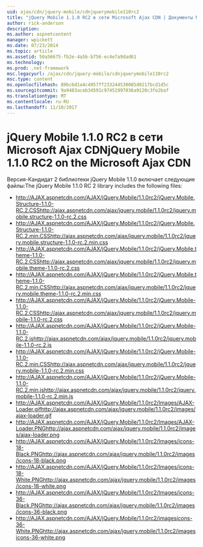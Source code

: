 ```yaml
---
uid: ajax/cdn/jquery-mobile/cdnjquerymobile110rc2
title: "jQuery Mobile 1.1.0 RC2 в сети Microsoft Ajax CDN | Документы Microsoft"
author: rick-anderson
description: 
ms.author: aspnetcontent
manager: wpickett
ms.date: 07/23/2014
ms.topic: article
ms.assetid: 50a56675-fb2e-4a5b-b756-ec4e7a9dad61
ms.technology: 
ms.prod: .net-framework
msc.legacyurl: /ajax/cdn/jquery-mobile/cdnjquerymobile110rc2
msc.type: content
ms.openlocfilehash: 89bc6d1a4c4957ff233244530085d0217bcd1d5c
ms.sourcegitcommit: 9a9483aceb34591c97451997036a9120c3fe2baf
ms.translationtype: MT
ms.contentlocale: ru-RU
ms.lasthandoff: 11/10/2017
---
```

<a name="jquery-mobile-110-rc2-on-the-microsoft-ajax-cdn"></a><span data-ttu-id="06d1e-102">jQuery Mobile 1.1.0 RC2 в сети Microsoft Ajax CDN</span><span class="sxs-lookup"><span data-stu-id="06d1e-102">jQuery Mobile 1.1.0 RC2 on the Microsoft Ajax CDN</span></span>
====================
<span data-ttu-id="06d1e-103">Версия-Кандидат 2 библиотеки jQuery Mobile 1.1.0 включает следующие файлы:</span><span class="sxs-lookup"><span data-stu-id="06d1e-103">The jQuery Mobile 1.1.0 RC 2 library includes the following files:</span></span>

- <span data-ttu-id="06d1e-104">http://AJAX.aspnetcdn.com/AJAX/jQuery.Mobile/1.1.0rc2/jQuery.Mobile.Structure-1.1.0-RC.2.CSS</span><span class="sxs-lookup"><span data-stu-id="06d1e-104">http://ajax.aspnetcdn.com/ajax/jquery.mobile/1.1.0rc2/jquery.mobile.structure-1.1.0-rc.2.css</span></span>
- <span data-ttu-id="06d1e-105">http://AJAX.aspnetcdn.com/AJAX/jQuery.Mobile/1.1.0rc2/jQuery.Mobile.Structure-1.1.0-RC.2.min.CSS</span><span class="sxs-lookup"><span data-stu-id="06d1e-105">http://ajax.aspnetcdn.com/ajax/jquery.mobile/1.1.0rc2/jquery.mobile.structure-1.1.0-rc.2.min.css</span></span>
- <span data-ttu-id="06d1e-106">http://AJAX.aspnetcdn.com/AJAX/jQuery.Mobile/1.1.0rc2/jQuery.Mobile.theme-1.1.0-RC.2.CSS</span><span class="sxs-lookup"><span data-stu-id="06d1e-106">http://ajax.aspnetcdn.com/ajax/jquery.mobile/1.1.0rc2/jquery.mobile.theme-1.1.0-rc.2.css</span></span>
- <span data-ttu-id="06d1e-107">http://AJAX.aspnetcdn.com/AJAX/jQuery.Mobile/1.1.0rc2/jQuery.Mobile.theme-1.1.0-RC.2.min.CSS</span><span class="sxs-lookup"><span data-stu-id="06d1e-107">http://ajax.aspnetcdn.com/ajax/jquery.mobile/1.1.0rc2/jquery.mobile.theme-1.1.0-rc.2.min.css</span></span>
- <span data-ttu-id="06d1e-108">http://AJAX.aspnetcdn.com/AJAX/jQuery.Mobile/1.1.0rc2/jQuery.Mobile-1.1.0-RC.2.CSS</span><span class="sxs-lookup"><span data-stu-id="06d1e-108">http://ajax.aspnetcdn.com/ajax/jquery.mobile/1.1.0rc2/jquery.mobile-1.1.0-rc.2.css</span></span>
- <span data-ttu-id="06d1e-109">http://AJAX.aspnetcdn.com/AJAX/jQuery.Mobile/1.1.0rc2/jQuery.Mobile-1.1.0-RC.2.js</span><span class="sxs-lookup"><span data-stu-id="06d1e-109">http://ajax.aspnetcdn.com/ajax/jquery.mobile/1.1.0rc2/jquery.mobile-1.1.0-rc.2.js</span></span>
- <span data-ttu-id="06d1e-110">http://AJAX.aspnetcdn.com/AJAX/jQuery.Mobile/1.1.0rc2/jQuery.Mobile-1.1.0-RC.2.min.CSS</span><span class="sxs-lookup"><span data-stu-id="06d1e-110">http://ajax.aspnetcdn.com/ajax/jquery.mobile/1.1.0rc2/jquery.mobile-1.1.0-rc.2.min.css</span></span>
- <span data-ttu-id="06d1e-111">http://AJAX.aspnetcdn.com/AJAX/jQuery.Mobile/1.1.0rc2/jQuery.Mobile-1.1.0-RC.2.min.js</span><span class="sxs-lookup"><span data-stu-id="06d1e-111">http://ajax.aspnetcdn.com/ajax/jquery.mobile/1.1.0rc2/jquery.mobile-1.1.0-rc.2.min.js</span></span>
- <span data-ttu-id="06d1e-112">http://AJAX.aspnetcdn.com/AJAX/jQuery.Mobile/1.1.0rc2/Images/AJAX-Loader.gif</span><span class="sxs-lookup"><span data-stu-id="06d1e-112">http://ajax.aspnetcdn.com/ajax/jquery.mobile/1.1.0rc2/images/ajax-loader.gif</span></span>
- <span data-ttu-id="06d1e-113">http://AJAX.aspnetcdn.com/AJAX/jQuery.Mobile/1.1.0rc2/Images/AJAX-Loader.PNG</span><span class="sxs-lookup"><span data-stu-id="06d1e-113">http://ajax.aspnetcdn.com/ajax/jquery.mobile/1.1.0rc2/images/ajax-loader.png</span></span>
- <span data-ttu-id="06d1e-114">http://AJAX.aspnetcdn.com/AJAX/jQuery.Mobile/1.1.0rc2/Images/icons-18-Black.PNG</span><span class="sxs-lookup"><span data-stu-id="06d1e-114">http://ajax.aspnetcdn.com/ajax/jquery.mobile/1.1.0rc2/images/icons-18-black.png</span></span>
- <span data-ttu-id="06d1e-115">http://AJAX.aspnetcdn.com/AJAX/jQuery.Mobile/1.1.0rc2/Images/icons-18-White.PNG</span><span class="sxs-lookup"><span data-stu-id="06d1e-115">http://ajax.aspnetcdn.com/ajax/jquery.mobile/1.1.0rc2/images/icons-18-white.png</span></span>
- <span data-ttu-id="06d1e-116">http://AJAX.aspnetcdn.com/AJAX/jQuery.Mobile/1.1.0rc2/Images/icons-36-Black.PNG</span><span class="sxs-lookup"><span data-stu-id="06d1e-116">http://ajax.aspnetcdn.com/ajax/jquery.mobile/1.1.0rc2/images/icons-36-black.png</span></span>
- <span data-ttu-id="06d1e-117">http://AJAX.aspnetcdn.com/AJAX/jQuery.Mobile/1.1.0rc2/imagesicons-36-White.PNG</span><span class="sxs-lookup"><span data-stu-id="06d1e-117">http://ajax.aspnetcdn.com/ajax/jquery.mobile/1.1.0rc2/imagesicons-36-white.png</span></span>
